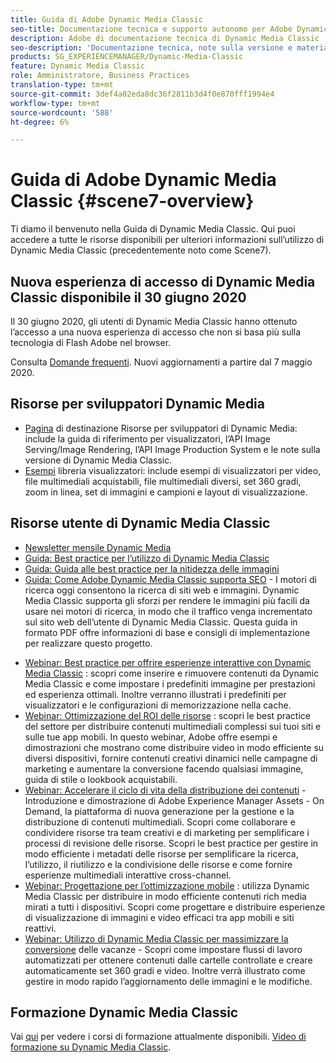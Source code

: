 ```yaml
---
title: Guida di Adobe Dynamic Media Classic
seo-title: Documentazione tecnica e supporto autonomo per Adobe Dynamic Media Classic
description: Adobe di documentazione tecnica di Dynamic Media Classic
seo-description: 'Documentazione tecnica, note sulla versione e materiali di supporto autonomo per Adobe Dynamic Media Classic, precedentemente Scene 7 '
products: SG_EXPERIENCEMANAGER/Dynamic-Media-Classic
feature: Dynamic Media Classic
role: Amministratore, Business Practices
translation-type: tm+mt
source-git-commit: 3def4a02eda8dc36f2811b3d4f0e870fff1994e4
workflow-type: tm+mt
source-wordcount: '588'
ht-degree: 6%

---
```



# Guida di Adobe Dynamic Media Classic {#scene7-overview}

Ti diamo il benvenuto nella Guida di Dynamic Media Classic. Qui puoi accedere a tutte le risorse disponibili per ulteriori informazioni sull’utilizzo di Dynamic Media Classic (precedentemente noto come Scene7).

## Nuova esperienza di accesso di Dynamic Media Classic disponibile il 30 giugno 2020

Il 30 giugno 2020, gli utenti di Dynamic Media Classic hanno ottenuto l’accesso a una nuova esperienza di accesso che non si basa più sulla tecnologia di Flash Adobe nel browser.

Consulta [Domande frequenti](new-ui-2020.md). Nuovi aggiornamenti a partire dal 7 maggio 2020.

## Risorse per sviluppatori Dynamic Media

* [Pagina](https://experienceleague.adobe.com/docs/dynamic-media-developer-resources/landing/home.html)  di destinazione Risorse per sviluppatori di Dynamic Media: include la guida di riferimento per visualizzatori, l’API Image Serving/Image Rendering, l’API Image Production System e le note sulla versione di Dynamic Media Classic.
* [Esempi](https://landing.adobe.com/en/na/dynamic-media/ctir-2755/live-demos.html)  libreria visualizzatori: include esempi di visualizzatori per video, file multimediali acquistabili, file multimediali diversi, set 360 gradi, zoom in linea, set di immagini e campioni e layout di visualizzazione.

## Risorse utente di Dynamic Media Classic

* [Newsletter mensile Dynamic Media](dynamic-media-newsletter.md)
* [Guida: Best practice per l’utilizzo di Dynamic Media Classic](https://www.adobe.com/content/dam/www/us/en/marketing/experience-manager-assets/dynamic-media/adobe-dynamic-media-classic-best-practices-guide.pdf)
* [Guida: Guida alle best practice per la nitidezza delle immagini](/help/assets/s7_sharpening_images.pdf)
* [Guida: Come Adobe Dynamic Media Classic supporta SEO](/help/assets/s7_seo.pdf)  - I motori di ricerca oggi consentono la ricerca di siti web e immagini. Dynamic Media Classic supporta gli sforzi per rendere le immagini più facili da usare nei motori di ricerca, in modo che il traffico venga incrementato sul sito web dell’utente di Dynamic Media Classic. Questa guida in formato PDF offre informazioni di base e consigli di implementazione per realizzare questo progetto.
<!-- * [Webinar: Best Practices for Responsive Design](http://offers.adobe.com/en/na/marketing/landings/_40458_responsive_design_live_on_demand_webinar.html) - Learn practical tips on how to improve your mobile strategy. See real-world examples of responsive design in action. Create one master asset that works across multiple devices and increase mobile performance by dynamically changing the resolution of images or the orientation of images for portrait or landscape displays. Learn how to also dynamically crop, scale, or resize images. -->
* [Webinar: Best practice per offrire esperienze interattive con Dynamic Media Classic](http://seminars.adobeconnect.com/p7wb8ej3u6d/) : scopri come inserire e rimuovere contenuti da Dynamic Media Classic e come impostare i predefiniti immagine per prestazioni ed esperienza ottimali. Inoltre verranno illustrati i predefiniti per visualizzatori e le configurazioni di memorizzazione nella cache.
* [Webinar: Ottimizzazione del ROI delle risorse](https://adobecustomersuccess.adobeconnect.com/p5ar3hfrrec/?launcher=false&amp;fcsContent=true&amp;pbMode=normal&amp;proto=true) : scopri le best practice del settore per distribuire contenuti multimediali complessi sui tuoi siti e sulle tue app mobili. In questo webinar, Adobe offre esempi e dimostrazioni che mostrano come distribuire video in modo efficiente su diversi dispositivi, fornire contenuti creativi dinamici nelle campagne di marketing e aumentare la conversione facendo qualsiasi immagine, guida di stile o lookbook acquistabili.
* [Webinar: Accelerare il ciclo di vita della distribuzione dei contenuti](https://adobecustomersuccess.adobeconnect.com/p88ducm9pqv/)  - Introduzione e dimostrazione di Adobe Experience Manager Assets - On Demand, la piattaforma di nuova generazione per la gestione e la distribuzione di contenuti multimediali. Scopri come collaborare e condividere risorse tra team creativi e di marketing per semplificare i processi di revisione delle risorse. Scopri le best practice per gestire in modo efficiente i metadati delle risorse per semplificare la ricerca, l’utilizzo, il riutilizzo e la condivisione delle risorse e come fornire esperienze multimediali interattive cross-channel.
* [Webinar: Progettazione per l’ottimizzazione mobile](https://adobecustomersuccess.adobeconnect.com/p6oqd3wydif/?launcher=false&amp;fcsContent=true&amp;pbMode=normal&amp;proto=true) : utilizza Dynamic Media Classic per distribuire in modo efficiente contenuti rich media mirati a tutti i dispositivi. Scopri come progettare e distribuire esperienze di visualizzazione di immagini e video efficaci tra app mobili e siti reattivi.
* [Webinar: Utilizzo di Dynamic Media Classic per massimizzare la conversione](https://adobecustomersuccess.adobeconnect.com/p32n1yr85c9/?proto=true)  delle vacanze - Scopri come impostare flussi di lavoro automatizzati per ottenere contenuti dalle cartelle controllate e creare automaticamente set 360 gradi e video. Inoltre verrà illustrato come gestire in modo rapido l’aggiornamento delle immagini e le modifiche.

## Formazione Dynamic Media Classic

Vai [qui](https://learning.adobe.com/catalog.html#product=adobe-scene7) per vedere i corsi di formazione attualmente disponibili.
[Video di formazione su Dynamic Media Classic](/help/training-videos.md).
